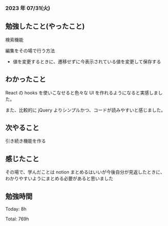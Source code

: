 ### 2023 年 07/31(火)

## 勉強したこと(やったこと)

検索機能

編集をその場で行う方法

- 値を変更するときに、遷移せずに今表示されている値を変更して保存する

## わかったこと

React の hooks を使いこなせると色々な UI を作れるようになると実感しました。

また、比較的に jQuery よりシンプルかつ、コードが読みやすいと感じました。

## 次やること

引き続き機能を作る

## 感じたこと

その場で、学んだことは notion まとめるはいいが今後自分が見返したときに、わかりやすいようにまとめる必要があると思いました

## 勉強時間

Today: 8h

Total: 769h
